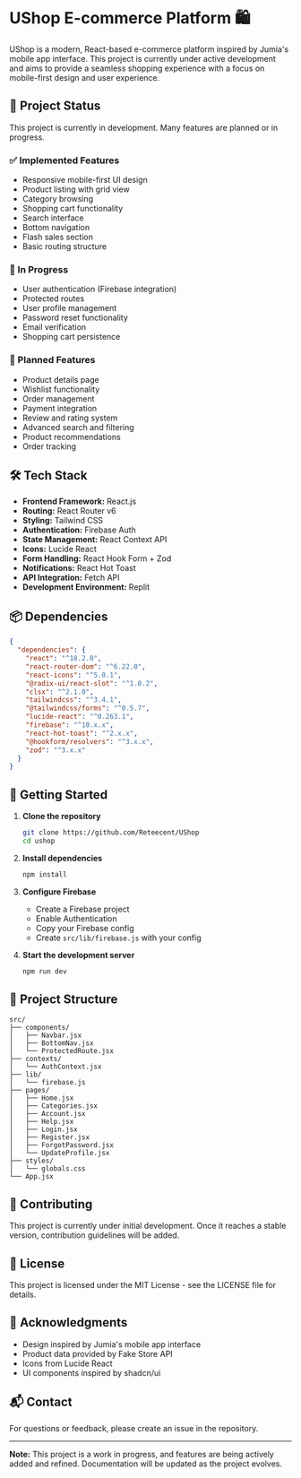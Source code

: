 # UShop E-commerce Platform 🛍️

UShop is a modern, React-based e-commerce platform inspired by Jumia's mobile app interface. This project is currently under active development and aims to provide a seamless shopping experience with a focus on mobile-first design and user experience.

## 🚧 Project Status

This project is currently in development. Many features are planned or in progress.

### ✅ Implemented Features
- Responsive mobile-first UI design
- Product listing with grid view
- Category browsing
- Shopping cart functionality
- Search interface
- Bottom navigation
- Flash sales section
- Basic routing structure

### 🔄 In Progress
- User authentication (Firebase integration)
- Protected routes
- User profile management
- Password reset functionality
- Email verification
- Shopping cart persistence

### 🎯 Planned Features
- Product details page
- Wishlist functionality
- Order management
- Payment integration
- Review and rating system
- Advanced search and filtering
- Product recommendations
- Order tracking

## 🛠 Tech Stack

- **Frontend Framework:** React.js
- **Routing:** React Router v6
- **Styling:** Tailwind CSS
- **Authentication:** Firebase Auth
- **State Management:** React Context API
- **Icons:** Lucide React
- **Form Handling:** React Hook Form + Zod
- **Notifications:** React Hot Toast
- **API Integration:** Fetch API
- **Development Environment:** Replit

## 📦 Dependencies

```json
{
  "dependencies": {
    "react": "^18.2.0",
    "react-router-dom": "^6.22.0",
    "react-icons": "^5.0.1",
    "@radix-ui/react-slot": "^1.0.2",
    "clsx": "^2.1.0",
    "tailwindcss": "^3.4.1",
    "@tailwindcss/forms": "^0.5.7",
    "lucide-react": "^0.263.1",
    "firebase": "^10.x.x",
    "react-hot-toast": "^2.x.x",
    "@hookform/resolvers": "^3.x.x",
    "zod": "^3.x.x"
  }
}
```

## 🚀 Getting Started

1. **Clone the repository**
   ```bash
   git clone https://github.com/Reteecent/UShop
   cd ushop
   ```

2. **Install dependencies**
   ```bash
   npm install
   ```

3. **Configure Firebase**
   - Create a Firebase project
   - Enable Authentication
   - Copy your Firebase config
   - Create `src/lib/firebase.js` with your config

4. **Start the development server**
   ```bash
   npm run dev
   ```

## 📁 Project Structure

```
src/
├── components/
│   ├── Navbar.jsx
│   ├── BottomNav.jsx
│   └── ProtectedRoute.jsx
├── contexts/
│   └── AuthContext.jsx
├── lib/
│   └── firebase.js
├── pages/
│   ├── Home.jsx
│   ├── Categories.jsx
│   ├── Account.jsx
│   ├── Help.jsx
│   ├── Login.jsx
│   ├── Register.jsx
│   ├── ForgotPassword.jsx
│   └── UpdateProfile.jsx
├── styles/
│   └── globals.css
└── App.jsx
```

## 🤝 Contributing

This project is currently under initial development. Once it reaches a stable version, contribution guidelines will be added.

## 📄 License

This project is licensed under the MIT License - see the LICENSE file for details.

## 🙏 Acknowledgments

- Design inspired by Jumia's mobile app interface
- Product data provided by Fake Store API
- Icons from Lucide React
- UI components inspired by shadcn/ui

## 📬 Contact

For questions or feedback, please create an issue in the repository.

---

**Note:** This project is a work in progress, and features are being actively added and refined. Documentation will be updated as the project evolves.
